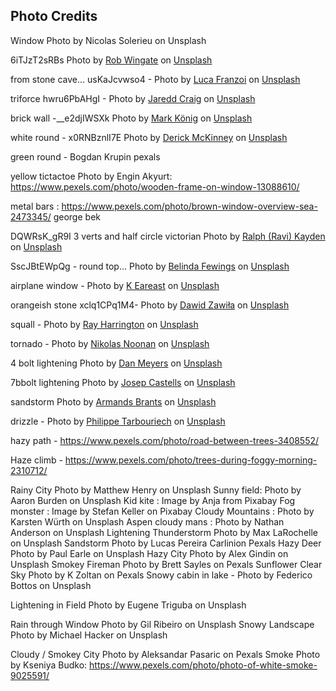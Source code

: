 


## Photo Credits 
Window Photo by Nicolas Solerieu on Unsplash 


6iTJzT2sRBs Photo by <a href="https://unsplash.com/@robwingate?utm_source=unsplash&utm_medium=referral&utm_content=creditCopyText">Rob Wingate</a> on <a href="https://unsplash.com/photos/6iTJzT2sRBs?utm_source=unsplash&utm_medium=referral&utm_content=creditCopyText">Unsplash</a>
  
from stone cave...
usKaJcvwso4 - Photo by <a href="https://unsplash.com/@lucafranzoi98?utm_source=unsplash&utm_medium=referral&utm_content=creditCopyText">Luca Franzoi</a> on <a href="https://unsplash.com/photos/usKaJcvwso4?utm_source=unsplash&utm_medium=referral&utm_content=creditCopyText">Unsplash</a>
  
triforce hwru6PbAHgI - Photo by <a href="https://unsplash.com/ja/@jareddc?utm_source=unsplash&utm_medium=referral&utm_content=creditCopyText">Jaredd Craig</a> on <a href="https://unsplash.com/photos/hwru6PbAHgI?utm_source=unsplash&utm_medium=referral&utm_content=creditCopyText">Unsplash</a>
  

brick wall -__e2djIWSXk Photo by <a href="https://unsplash.com/de/@markkoenig?utm_source=unsplash&utm_medium=referral&utm_content=creditCopyText">Mark König</a> on <a href="https://unsplash.com/photos/__e2djIWSXk?utm_source=unsplash&utm_medium=referral&utm_content=creditCopyText">Unsplash</a>

white round - x0RNBznlI7E Photo by <a href="https://unsplash.com/@derickray?utm_source=unsplash&utm_medium=referral&utm_content=creditCopyText">Derick McKinney</a> on <a href="https://unsplash.com/photos/x0RNBznlI7E?utm_source=unsplash&utm_medium=referral&utm_content=creditCopyText">Unsplash</a>
  
  green round - Bogdan Krupin pexals 

  yellow tictactoe Photo by Engin Akyurt: https://www.pexels.com/photo/wooden-frame-on-window-13088610/

  metal bars : https://www.pexels.com/photo/brown-window-overview-sea-2473345/  george bek

  DQWRsK_gR9I  3 verts and half circle victorian 
  Photo by <a href="https://unsplash.com/@ralphkayden?utm_source=unsplash&utm_medium=referral&utm_content=creditCopyText">Ralph (Ravi) Kayden</a> on <a href="https://unsplash.com/photos/DQWRsK_gR9I?utm_source=unsplash&utm_medium=referral&utm_content=creditCopyText">Unsplash</a>
  


SscJBtEWpQg - round top...
  Photo by <a href="https://unsplash.com/@bel2000a?utm_source=unsplash&utm_medium=referral&utm_content=creditCopyText">Belinda Fewings</a> on <a href="https://unsplash.com/photos/SscJBtEWpQg?utm_source=unsplash&utm_medium=referral&utm_content=creditCopyText">Unsplash</a>
  

airplane window - Photo by <a href="https://unsplash.com/@eareast?utm_source=unsplash&utm_medium=referral&utm_content=creditCopyText">K Eareast</a> on <a href="https://unsplash.com/photos/G_1k_sh96HU?utm_source=unsplash&utm_medium=referral&utm_content=creditCopyText">Unsplash</a>
  

  orangeish stone xclq1CPq1M4- Photo by <a href="https://unsplash.com/@davealmine?utm_source=unsplash&utm_medium=referral&utm_content=creditCopyText">Dawid Zawiła</a> on <a href="https://unsplash.com/photos/xclq1CPq1M4?utm_source=unsplash&utm_medium=referral&utm_content=creditCopyText">Unsplash</a>
  

  squall - Photo by <a href="https://unsplash.com/@raymondo600?utm_source=unsplash&utm_medium=referral&utm_content=creditCopyText">Ray Harrington</a> on <a href="https://unsplash.com/photos/GVVCNNTLJGo?utm_source=unsplash&utm_medium=referral&utm_content=creditCopyText">Unsplash</a>
  
tornado -  Photo by <a href="https://unsplash.com/@nikolasnoonan?utm_source=unsplash&utm_medium=referral&utm_content=creditCopyText">Nikolas Noonan</a> on <a href="https://unsplash.com/photos/n_3kdpSkrJo?utm_source=unsplash&utm_medium=referral&utm_content=creditCopyText">Unsplash</a>
  
4 bolt lightening Photo by <a href="https://unsplash.com/ko/@dmey503?utm_source=unsplash&utm_medium=referral&utm_content=creditCopyText">Dan Meyers</a> on <a href="https://unsplash.com/photos/sP445Zr4Bnc?utm_source=unsplash&utm_medium=referral&utm_content=creditCopyText">Unsplash</a>
  
  7bbolt lightening Photo by <a href="https://unsplash.com/@paniscusbcn?utm_source=unsplash&utm_medium=referral&utm_content=creditCopyText">Josep Castells</a> on <a href="https://unsplash.com/photos/5Mh8iz9vqpY?utm_source=unsplash&utm_medium=referral&utm_content=creditCopyText">Unsplash</a>
  
sandstorm Photo by <a href="https://unsplash.com/@armandsbrants?utm_source=unsplash&utm_medium=referral&utm_content=creditCopyText">Armands Brants</a> on <a href="https://unsplash.com/photos/MZy4HxwxC_4?utm_source=unsplash&utm_medium=referral&utm_content=creditCopyText">Unsplash</a>
  

drizzle - Photo by <a href="https://unsplash.com/@phitar?utm_source=unsplash&utm_medium=referral&utm_content=creditCopyText">Philippe Tarbouriech</a> on <a href="https://unsplash.com/photos/rWwj4zcOcIs?utm_source=unsplash&utm_medium=referral&utm_content=creditCopyText">Unsplash</a>
  

hazy path - https://www.pexels.com/photo/road-between-trees-3408552/

Haze climb - https://www.pexels.com/photo/trees-during-foggy-morning-2310712/


Rainy City Photo by Matthew Henry on Unsplash
Sunny field: Photo by Aaron Burden on Unsplash
Kid kite : Image by Anja from Pixabay 
Fog monster : Image by Stefan Keller on Pixabay 
Cloudy Mountains : Photo by Karsten Würth on Unsplash
Aspen cloudy mans : Photo by Nathan Anderson on Unsplash
Lightening Thunderstorm Photo by Max LaRochelle on Unsplash
Sandstorm Photo by Lucas Pereira Carlinion Pexals
Hazy Deer Photo by Paul Earle on Unsplash
Hazy City Photo by Alex Gindin on Unsplash
Smokey Fireman Photo by Brett Sayles on Pexals
Sunflower Clear Sky Photo by K Zoltan on Pexals
Snowy cabin in lake - Photo by Federico Bottos on Unsplash


Lightening in Field Photo by Eugene Triguba on Unsplash 

Rain through Window Photo by Gil Ribeiro on Unsplash
Snowy Landscape Photo by Michael Hacker on Unsplash

Cloudy / Smokey City Photo by Aleksandar Pasaric on Pexals
Smoke Photo by Kseniya Budko: https://www.pexels.com/photo/photo-of-white-smoke-9025591/